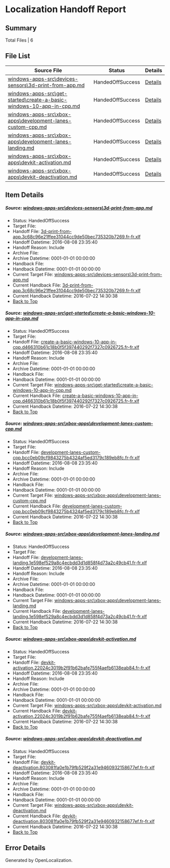 # <a name='report-top'></a> Localization Handoff Report

## Summary
 Total Files | 6

## File List
 Source File | Status | Details 
 ----------- | ------ | ------- 
 [windows-apps-src\devices-sensors\3d-print-from-app.md](https://github.com/Microsoft/windows-apps/blob/b04c9af0d0906432492aadd3ccdca4bf6e9dbc7e/windows-apps-src/devices-sensors/3d-print-from-app.md) | HandedOffSuccess | [Details](#28235829566e5a1f260c0710f870d6ba2d40faba3319)
 [windows-apps-src\get-started\create-a-basic-windows-10-app-in-cpp.md](https://github.com/Microsoft/windows-apps/blob/cedab04d2969809dca84097b027e973be9b9948b/windows-apps-src/get-started/create-a-basic-windows-10-app-in-cpp.md) | HandedOffSuccess | [Details](#55d5b160bbf1d877408a52e981a030dee28515c43548)
 [windows-apps-src\xbox-apps\development-lanes-custom-cpp.md](https://github.com/Microsoft/windows-apps/blob/4d7d779116ffc89b2eb5e16e91608474669d3dd0/windows-apps-src/xbox-apps/development-lanes-custom-cpp.md) | HandedOffSuccess | [Details](#24062905b548fcfbecb38c3d306b92636605cf6a7981)
 [windows-apps-src\xbox-apps\development-lanes-landing.md](https://github.com/Microsoft/windows-apps/blob/eec992d19d63778a46f97b76f3c8dea252a6a87b/windows-apps-src/xbox-apps/development-lanes-landing.md) | HandedOffSuccess | [Details](#383e0f77ff9b810d5e5627b8df9ca09b03f4d0ae7983)
 [windows-apps-src\xbox-apps\devkit-activation.md](https://github.com/Microsoft/windows-apps/blob/2e2adc609d82c669cd32cc8305a1cd63fea5589b/windows-apps-src/xbox-apps/devkit-activation.md) | HandedOffSuccess | [Details](#735f959005712c255db9130a79f4d9ba5639b6e07986)
 [windows-apps-src\xbox-apps\devkit-deactivation.md](https://github.com/Microsoft/windows-apps/blob/c80849904eccae1ef0e0740bb4e882f7f0f37cc8/windows-apps-src/xbox-apps/devkit-deactivation.md) | HandedOffSuccess | [Details](#273cd14d5f51a693ba8385c13d128bb2888de2ea7987)

## Item Details
##### <a name='28235829566e5a1f260c0710f870d6ba2d40faba3319'></a> Source: [windows-apps-src\devices-sensors\3d-print-from-app.md](https://github.com/Microsoft/windows-apps/blob/b04c9af0d0906432492aadd3ccdca4bf6e9dbc7e/windows-apps-src/devices-sensors/3d-print-from-app.md)
* Status: HandedOffSuccess
* Target File: 
* Handoff File: [3d-print-from-app.3c68c96e21ffee31044cc9de50bec735320b7269.fr-fr.xlf](https://github.com/Microsoft/WDG.handoff/blob/beb1ace9eb258415fa59661f5aab4bd03d47aad9/ol-handoff/Microsoft/windows-apps.fr-fr/master/3d-print-from-app.3c68c96e21ffee31044cc9de50bec735320b7269.fr-fr.xlf)
* Handoff Datetime: 2016-08-08 23:35:40
* Handoff Reason: Include
* Archive File: 
* Archive Datetime: 0001-01-01 00:00:00
* Handback File: 
* Handback Datetime: 0001-01-01 00:00:00
* Current Target File: [windows-apps-src\devices-sensors\3d-print-from-app.md](https://github.com/Microsoft/windows-apps.fr-fr/blob/402eb0dc49711783fdbd768a93aa5456388b34d9/windows-apps-src/devices-sensors/3d-print-from-app.md)
* Current Handback File: [3d-print-from-app.3c68c96e21ffee31044cc9de50bec735320b7269.fr-fr.xlf](https://github.com/Microsoft/WDG.handback/blob/e8019a4155f189676550d9d336a37921a9040b0d/ol-handback/Microsoft/windows-apps.fr-fr/master/3d-print-from-app.3c68c96e21ffee31044cc9de50bec735320b7269.fr-fr.xlf)
* Current Handback Datetime: 2016-07-22 14:30:38
* [Back to Top](#report-top)

##### <a name='55d5b160bbf1d877408a52e981a030dee28515c43548'></a> Source: [windows-apps-src\get-started\create-a-basic-windows-10-app-in-cpp.md](https://github.com/Microsoft/windows-apps/blob/cedab04d2969809dca84097b027e973be9b9948b/windows-apps-src/get-started/create-a-basic-windows-10-app-in-cpp.md)
* Status: HandedOffSuccess
* Target File: 
* Handoff File: [create-a-basic-windows-10-app-in-cpp.d466310b61c18b0f5f397440292f7327c0926725.fr-fr.xlf](https://github.com/Microsoft/WDG.handoff/blob/beb1ace9eb258415fa59661f5aab4bd03d47aad9/ol-handoff/Microsoft/windows-apps.fr-fr/master/create-a-basic-windows-10-app-in-cpp.d466310b61c18b0f5f397440292f7327c0926725.fr-fr.xlf)
* Handoff Datetime: 2016-08-08 23:35:40
* Handoff Reason: Include
* Archive File: 
* Archive Datetime: 0001-01-01 00:00:00
* Handback File: 
* Handback Datetime: 0001-01-01 00:00:00
* Current Target File: [windows-apps-src\get-started\create-a-basic-windows-10-app-in-cpp.md](https://github.com/Microsoft/windows-apps.fr-fr/blob/402eb0dc49711783fdbd768a93aa5456388b34d9/windows-apps-src/get-started/create-a-basic-windows-10-app-in-cpp.md)
* Current Handback File: [create-a-basic-windows-10-app-in-cpp.d466310b61c18b0f5f397440292f7327c0926725.fr-fr.xlf](https://github.com/Microsoft/WDG.handback/blob/e8019a4155f189676550d9d336a37921a9040b0d/ol-handback/Microsoft/windows-apps.fr-fr/master/create-a-basic-windows-10-app-in-cpp.d466310b61c18b0f5f397440292f7327c0926725.fr-fr.xlf)
* Current Handback Datetime: 2016-07-22 14:30:38
* [Back to Top](#report-top)

##### <a name='24062905b548fcfbecb38c3d306b92636605cf6a7981'></a> Source: [windows-apps-src\xbox-apps\development-lanes-custom-cpp.md](https://github.com/Microsoft/windows-apps/blob/4d7d779116ffc89b2eb5e16e91608474669d3dd0/windows-apps-src/xbox-apps/development-lanes-custom-cpp.md)
* Status: HandedOffSuccess
* Target File: 
* Handoff File: [development-lanes-custom-cpp.bcc0eb09cf9843275b4324af5ed3179c189eb8fc.fr-fr.xlf](https://github.com/Microsoft/WDG.handoff/blob/beb1ace9eb258415fa59661f5aab4bd03d47aad9/ol-handoff/Microsoft/windows-apps.fr-fr/master/development-lanes-custom-cpp.bcc0eb09cf9843275b4324af5ed3179c189eb8fc.fr-fr.xlf)
* Handoff Datetime: 2016-08-08 23:35:40
* Handoff Reason: Include
* Archive File: 
* Archive Datetime: 0001-01-01 00:00:00
* Handback File: 
* Handback Datetime: 0001-01-01 00:00:00
* Current Target File: [windows-apps-src\xbox-apps\development-lanes-custom-cpp.md](https://github.com/Microsoft/windows-apps.fr-fr/blob/402eb0dc49711783fdbd768a93aa5456388b34d9/windows-apps-src/xbox-apps/development-lanes-custom-cpp.md)
* Current Handback File: [development-lanes-custom-cpp.bcc0eb09cf9843275b4324af5ed3179c189eb8fc.fr-fr.xlf](https://github.com/Microsoft/WDG.handback/blob/e8019a4155f189676550d9d336a37921a9040b0d/ol-handback/Microsoft/windows-apps.fr-fr/master/development-lanes-custom-cpp.bcc0eb09cf9843275b4324af5ed3179c189eb8fc.fr-fr.xlf)
* Current Handback Datetime: 2016-07-22 14:30:38
* [Back to Top](#report-top)

##### <a name='383e0f77ff9b810d5e5627b8df9ca09b03f4d0ae7983'></a> Source: [windows-apps-src\xbox-apps\development-lanes-landing.md](https://github.com/Microsoft/windows-apps/blob/eec992d19d63778a46f97b76f3c8dea252a6a87b/windows-apps-src/xbox-apps/development-lanes-landing.md)
* Status: HandedOffSuccess
* Target File: 
* Handoff File: [development-lanes-landing.1e598ef529a8c4ecbdd3d1d858f4d73a2c49cb41.fr-fr.xlf](https://github.com/Microsoft/WDG.handoff/blob/beb1ace9eb258415fa59661f5aab4bd03d47aad9/ol-handoff/Microsoft/windows-apps.fr-fr/master/development-lanes-landing.1e598ef529a8c4ecbdd3d1d858f4d73a2c49cb41.fr-fr.xlf)
* Handoff Datetime: 2016-08-08 23:35:40
* Handoff Reason: Include
* Archive File: 
* Archive Datetime: 0001-01-01 00:00:00
* Handback File: 
* Handback Datetime: 0001-01-01 00:00:00
* Current Target File: [windows-apps-src\xbox-apps\development-lanes-landing.md](https://github.com/Microsoft/windows-apps.fr-fr/blob/402eb0dc49711783fdbd768a93aa5456388b34d9/windows-apps-src/xbox-apps/development-lanes-landing.md)
* Current Handback File: [development-lanes-landing.1e598ef529a8c4ecbdd3d1d858f4d73a2c49cb41.fr-fr.xlf](https://github.com/Microsoft/WDG.handback/blob/e8019a4155f189676550d9d336a37921a9040b0d/ol-handback/Microsoft/windows-apps.fr-fr/master/development-lanes-landing.1e598ef529a8c4ecbdd3d1d858f4d73a2c49cb41.fr-fr.xlf)
* Current Handback Datetime: 2016-07-22 14:30:38
* [Back to Top](#report-top)

##### <a name='735f959005712c255db9130a79f4d9ba5639b6e07986'></a> Source: [windows-apps-src\xbox-apps\devkit-activation.md](https://github.com/Microsoft/windows-apps/blob/2e2adc609d82c669cd32cc8305a1cd63fea5589b/windows-apps-src/xbox-apps/devkit-activation.md)
* Status: HandedOffSuccess
* Target File: 
* Handoff File: [devkit-activation.22024c3019b2f91b62bafe755f4aefb6138eab84.fr-fr.xlf](https://github.com/Microsoft/WDG.handoff/blob/beb1ace9eb258415fa59661f5aab4bd03d47aad9/ol-handoff/Microsoft/windows-apps.fr-fr/master/devkit-activation.22024c3019b2f91b62bafe755f4aefb6138eab84.fr-fr.xlf)
* Handoff Datetime: 2016-08-08 23:35:40
* Handoff Reason: Include
* Archive File: 
* Archive Datetime: 0001-01-01 00:00:00
* Handback File: 
* Handback Datetime: 0001-01-01 00:00:00
* Current Target File: [windows-apps-src\xbox-apps\devkit-activation.md](https://github.com/Microsoft/windows-apps.fr-fr/blob/402eb0dc49711783fdbd768a93aa5456388b34d9/windows-apps-src/xbox-apps/devkit-activation.md)
* Current Handback File: [devkit-activation.22024c3019b2f91b62bafe755f4aefb6138eab84.fr-fr.xlf](https://github.com/Microsoft/WDG.handback/blob/e8019a4155f189676550d9d336a37921a9040b0d/ol-handback/Microsoft/windows-apps.fr-fr/master/devkit-activation.22024c3019b2f91b62bafe755f4aefb6138eab84.fr-fr.xlf)
* Current Handback Datetime: 2016-07-22 14:30:38
* [Back to Top](#report-top)

##### <a name='273cd14d5f51a693ba8385c13d128bb2888de2ea7987'></a> Source: [windows-apps-src\xbox-apps\devkit-deactivation.md](https://github.com/Microsoft/windows-apps/blob/c80849904eccae1ef0e0740bb4e882f7f0f37cc8/windows-apps-src/xbox-apps/devkit-deactivation.md)
* Status: HandedOffSuccess
* Target File: 
* Handoff File: [devkit-deactivation.803081fa0e1b79fb529f2a31e9460932158677ef.fr-fr.xlf](https://github.com/Microsoft/WDG.handoff/blob/beb1ace9eb258415fa59661f5aab4bd03d47aad9/ol-handoff/Microsoft/windows-apps.fr-fr/master/devkit-deactivation.803081fa0e1b79fb529f2a31e9460932158677ef.fr-fr.xlf)
* Handoff Datetime: 2016-08-08 23:35:40
* Handoff Reason: Include
* Archive File: 
* Archive Datetime: 0001-01-01 00:00:00
* Handback File: 
* Handback Datetime: 0001-01-01 00:00:00
* Current Target File: [windows-apps-src\xbox-apps\devkit-deactivation.md](https://github.com/Microsoft/windows-apps.fr-fr/blob/402eb0dc49711783fdbd768a93aa5456388b34d9/windows-apps-src/xbox-apps/devkit-deactivation.md)
* Current Handback File: [devkit-deactivation.803081fa0e1b79fb529f2a31e9460932158677ef.fr-fr.xlf](https://github.com/Microsoft/WDG.handback/blob/e8019a4155f189676550d9d336a37921a9040b0d/ol-handback/Microsoft/windows-apps.fr-fr/master/devkit-deactivation.803081fa0e1b79fb529f2a31e9460932158677ef.fr-fr.xlf)
* Current Handback Datetime: 2016-07-22 14:30:38
* [Back to Top](#report-top)


## Error Details

Generated by OpenLocalization.
